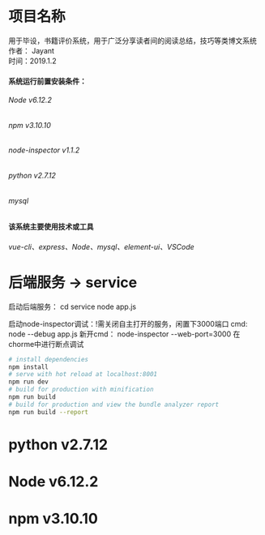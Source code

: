 项目名称
====
用于毕设，书籍评价系统，用于广泛分享读者间的阅读总结，技巧等类博文系统
<br/>作者： Jayant
<br/>时间：2019.1.2

#### 系统运行前置安装条件：
###### Node v6.12.2
###### npm v3.10.10
###### node-inspector v1.1.2
###### python v2.7.12
###### mysql

#### 该系统主要使用技术或工具
###### vue-cli、express、Node、mysql、element-ui、VSCode

# 后端服务 -> service
启动后端服务：
cd service
node app.js

启动node-inspector调试：!需关闭自主打开的服务，闲置下3000端口
cmd:
node --debug app.js
新开cmd：
node-inspector --web-port=3000
在chorme中进行断点调试

``` bash
# install dependencies
npm install
# serve with hot reload at localhost:8001
npm run dev
# build for production with minification
npm run build
# build for production and view the bundle analyzer report
npm run build --report
```
# python v2.7.12
# Node v6.12.2
# npm v3.10.10
